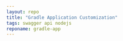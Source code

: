 ```yaml
---
layout: repo
title: "Gradle Application Customization"
tags: swagger api nodejs
reponame: gradle-app
---
```

